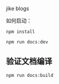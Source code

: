 jike blogs

如何启动：

```
npm install
```

```
npm run docs:dev
```

## 验证文档编译

```
npm run docs:build
```